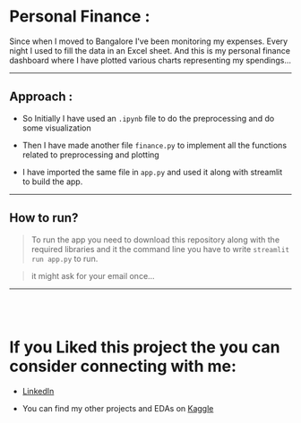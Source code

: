# Personal Finance : 

Since when I moved to Bangalore I've been monitoring my expenses. Every night I used to fill the data in an Excel sheet. And this is my personal finance dashboard where I have plotted various charts representing my spendings...

----------------------------

## Approach : 

* So Initially I have used an <code>.ipynb</code> file to do the preprocessing and do some visualization

* Then I have made another file <code>finance.py</code> to implement all the functions related to preprocessing and plotting

* I have imported the same file in <code>app.py</code> and used it along with streamlit to build the app.

------------------------------

## How to run? 

> To run the app you need to download this repository along with the required libraries and it the command line you have to write <code>streamlit run app.py</code> to run. 

> it might ask for your email once...

------------------------------- 

<!-- ## Document Structure 

```
Personal Finance 
│
|---- cliff
│   |
|   |---- __pycache__ 
|   |       |---
|   |
|   |---- spiders
|   |   |---- __pycache__
|   |   |   |---
|   |   |
|   |   |---- __init__.py
|   |   |---- spider_all.py
|   |   |---- spider1.py
|   |   |---- spider2.py
|   |
|   |---- __init__.py
|   |---- items.py
|   |---- middlewares.py
|   |---- pipelines.py
|   |---- settings.py
│
|---- data
|   |---- clothes_and_shoes.json
|   |---- clothes.json
|   |---- shoes.json
|
|---- query
|   |---- query.js
|
|---- results
│    │---- part2-question answers.pdf
│    │---- Screenshot1.jpg
│    │---- Screenshot2.jpg
│    │---- Screenshot3.jpg
│      
│   
|---- commands.txt
|---- README.md
|---- scrapy.cfg

``` -->

<br>
<br>

# If you Liked this project the you can consider connecting with me:
* [LinkedIn](https://www.linkedin.com/in/soumyadip-ghorai/) 

* You can find my other projects and EDAs on [Kaggle](https://www.kaggle.com/soumyadipghorai)

